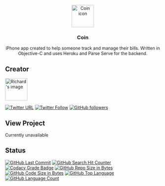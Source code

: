 <p align="center">
  <a href="https://richardtaylordawson.github.io/coin/">
    <img src="https://opengameart.org/sites/default/files/Coin_0.png" alt="Coin icon" width=72 height=72>
  </a>

  <h3 align="center">Coin</h3>

  <p align="center">
    iPhone app created to help someone track and manage their bills. Written in Objective-C and uses Heroku and Parse Serve for the backend. 
  </p>
</p>

## Creator
<a href="https://github.com/richardtaylordawson/">
   <img src="https://twitter.com/richard_codes/profile_image?size=original" alt="Richard's image" width=72 height=72>
</a>

[![Twitter URL](https://img.shields.io/twitter/url/http/shields.io.svg?style=social)](https://twitter.com/intent/tweet?text=@richard_codes)
[![Twitter Follow](https://img.shields.io/twitter/follow/richard_codes.svg?label=Follow&style=social)](https://twitter.com/intent/follow?screen_name=richard_codes)
[![GitHub followers](https://img.shields.io/github/followers/richardtaylordawson.svg?label=Follow&style=social)](https://github.com/richardtaylordawson/)

## View Project
Currently unavailable

## Status
[![GitHub Last Commit](https://img.shields.io/github/last-commit/richardtaylordawson/coin.svg)](https://github.com/richardtaylordawson/coin/commits/master)
[![GitHub Search Hit Counter](https://img.shields.io/github/search/richardtaylordawson/coin/goto.svg)](https://github.com/richardtaylordawson/coin/)
[![Codacy Grade Badge](https://api.codacy.com/project/badge/Grade/02ee35b7c3e14b6da802677e73fbdb32)](https://www.codacy.com/app/richardtaylordawson/coin?utm_source=github.com&amp;utm_medium=referral&amp;utm_content=richardtaylordawson/coin&amp;utm_campaign=Badge_Grade)
[![GitHub Repo Size in Bytes](https://img.shields.io/github/repo-size/richardtaylordawson/coin.svg)](https://github.com/richardtaylordawson/coin/)
[![GitHub Code Size in Bytes](https://img.shields.io/github/languages/code-size/richardtaylordawson/coin.svg)](https://github.com/richardtaylordawson/coin/)
[![GitHub Top Language](https://img.shields.io/github/languages/top/richardtaylordawson/coin.svg)](https://github.com/richardtaylordawson/coin/)
[![GitHub Language Count](https://img.shields.io/github/languages/count/richardtaylordawson/coin.svg)](https://github.com/richardtaylordawson/coin/)

